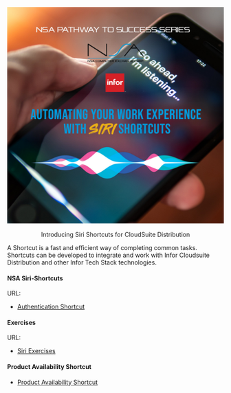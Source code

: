 <img src="https://github.com/NSA-Computer-Exchange/TUG-2023-Siri-Shortcuts/blob/main/365744172_1292939334807970_2555198945437385937_n.jpg" alt="Siri Banner">

<p align="center" size="12">Introducing Siri Shortcuts for CloudSuite Distribution</p>
A Shortcut is a fast and efficient way of completing common tasks. Shortcuts can be developed to integrate and work with Infor Cloudsuite Distribution and other Infor Tech Stack technologies.


#### NSA Siri-Shortcuts

URL:
- [Authentication Shortcut](https://github.com/NSA-Computer-Exchange/TUG-2023-Siri-Shortcuts/blob/main/SiriAuthShortcuts.zip)

#### Exercises
URL: 
- [Siri Exercises](https://github.com/NSA-Computer-Exchange/TUG-2023-Siri-Shortcuts/blob/main/Siri_Exercises.zip)

#### Product Availability Shortcut
- [Product Availability Shortcut](https://www.icloud.com/shortcuts/9ae4fc1294ce416ba9a8f0444f355f8b)
